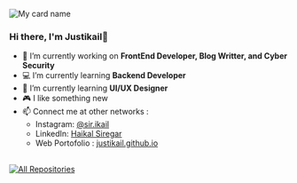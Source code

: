 ![My card name](https://cardivo.vercel.app/api?name=Justikail&description=Always%20Learn%20New%20Technology%20📚&image=https://avatars.githubusercontent.com/u/59039891?s=400&u=88f38606987698a73a175e0ba696ea5bbae5c64b&v=4&backgroundColor=%23c1c1c1&instagram=sir.ikail&github=justikail&pattern=leaf&colorPattern=%23eaeaea)

### Hi there, I'm Justikail👋

- 🎨 I’m currently working on **FrontEnd Developer, Blog Writter, and Cyber Security**
- 💻 I’m currently learning **Backend Developer**
- 📱 I’m currently learning **UI/UX Designer**
- 🎮 I like something new
- 📫 Connect me at other networks :
  - Instagram: [@sir.ikail](https://www.instagram.com/sir.ikail)
  - LinkedIn: [Haikal Siregar](https://www.linkedin.com/in/sirhaikal/)
  - Web Portofolio : [justikail.github.io](https://justikail.github.io/)

##

<a href="https://github.com/justikail?tab=repositories"><img alt="All Repositories" title="All Repositories" src="https://custom-icon-badges.herokuapp.com/badge/-All%20Repos-2962FF?style=for-the-badge&logoColor=white&logo=repo">
